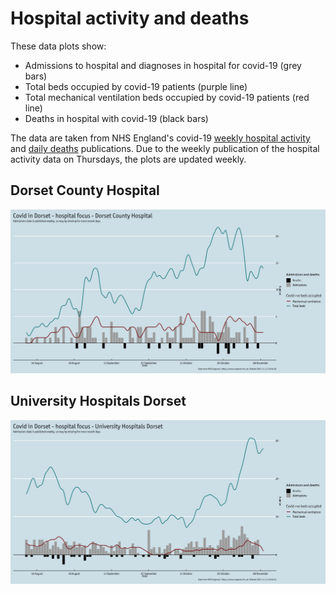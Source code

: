 # Hospital activity and deaths

These data plots show:
 - Admissions to hospital and diagnoses in hospital for covid-19 (grey bars)
 - Total beds occupied by covid-19 patients (purple line)
 - Total mechanical ventilation beds occupied by covid-19 patients (red line)
 - Deaths in hospital with covid-19 (black bars)
 
 The data are taken from NHS England's covid-19 [weekly hospital activity](https://www.england.nhs.uk/statistics/statistical-work-areas/covid-19-hospital-activity/) and [daily deaths](https://www.england.nhs.uk/statistics/statistical-work-areas/covid-19-daily-deaths/) publications. Due to the weekly publication of the hospital activity data on Thursdays, the plots are updated weekly.
 
## Dorset County Hospital
 
[![Dorset County Hospital](hosp_rbd.png)](hosp_rbd.png?raw=true)
 
## University Hospitals Dorset
 
[![University Hospitals Dorset](hosp_r0d.png)](hosp_r0d.png?raw=true)